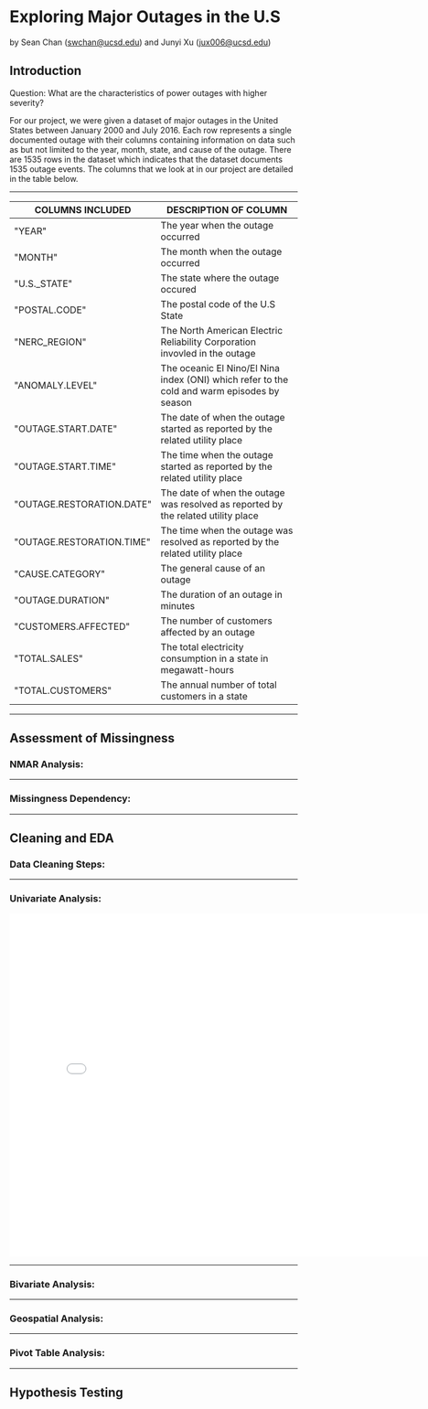 # Exploring Major Outages in the U.S
by Sean Chan (swchan@ucsd.edu) and Junyi Xu (jux006@ucsd.edu)


## Introduction
Question: What are the characteristics of power outages with higher severity?

For our project, we were given a dataset of major outages in the United States between January 2000 and July 2016. Each row represents a single documented outage with their columns containing information on data such as but not limited to the year, month, state, and cause of the outage.
There are 1535 rows in the dataset which indicates that the dataset documents 1535 outage events. The columns that we look at in our project are detailed in the table below.

---
| COLUMNS INCLUDED          | DESCRIPTION OF COLUMN                                                                       |
| ------------------------- | ------------------------------------------------------------------------------------------- |
| "YEAR"                    | The year when the outage occurred                                                           |
| "MONTH"                   | The month when the outage occurred                                                          |
| "U.S._STATE"              | The state where the outage occured                                                          |
| "POSTAL.CODE"             | The postal code of the U.S State                                                            |
| "NERC_REGION"             | The North American Electric Reliability Corporation invovled in the outage                  |
| "ANOMALY.LEVEL"           | The oceanic El Nino/El Nina index (ONI) which refer to the cold and warm episodes by season |
| "OUTAGE.START.DATE"       | The date of when the outage started as reported by the related utility place                |
| "OUTAGE.START.TIME"       | The time when the outage started as reported by the related utility place                   |
| "OUTAGE.RESTORATION.DATE" | The date of when the outage was resolved as reported by the related utility place           |
| "OUTAGE.RESTORATION.TIME" | The time when the outage was resolved as reported by the related utility place              |
| "CAUSE.CATEGORY"          | The general cause of an outage                                                              |
| "OUTAGE.DURATION"         | The duration of an outage in minutes                                                        |
| "CUSTOMERS.AFFECTED"      | The number of customers affected by an outage                                               |
| "TOTAL.SALES"             | The total electricity consumption in a state in megawatt-hours                              |
| "TOTAL.CUSTOMERS"         | The annual number of total customers in a state                                             |
---

## Assessment of Missingness

### NMAR Analysis:


---

### Missingness Dependency:

---

## Cleaning and EDA

### Data Cleaning Steps:

---
### Univariate Analysis:
<iframe src="assets/com_money_lost_hist.html" width=800 height=600 frameBorder=0></iframe>

---
### Bivariate Analysis:

---
### Geospatial Analysis:

---

### Pivot Table Analysis:

---

## Hypothesis Testing
